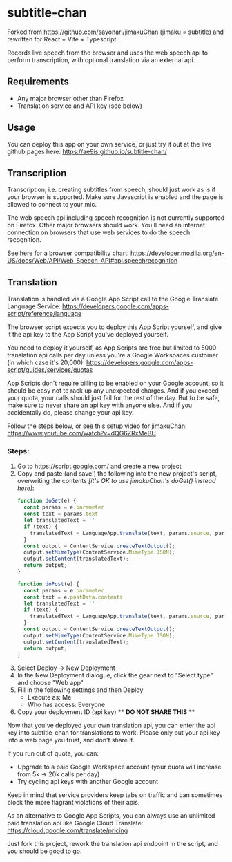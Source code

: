 # subtitle-chan

Forked from https://github.com/sayonari/jimakuChan (jimaku = subtitle) and rewritten for React + Vite + Typescript.

Records live speech from the browser and uses the web speech api to perform transcription, with optional translation via an external api.

## Requirements

* Any major browser other than Firefox
* Translation service and API key (see below)

## Usage

You can deploy this app on your own service, or just try it out at the live github pages here:
https://ae9is.github.io/subtitle-chan/

## Transcription

Transcription, i.e. creating subtitles from speech, should just work as is if your browser is supported. Make sure Javascript is enabled and the page is allowed to connect to your mic.

The web speech api including speech recognition is not currently supported on Firefox. Other major browsers should work. You'll need an internet connection on browsers that use web services to do the speech recognition.

See here for a browser compatibility chart: https://developer.mozilla.org/en-US/docs/Web/API/Web_Speech_API#api.speechrecognition

## Translation

Translation is handled via a Google App Script call to the Google Translate Language Service: https://developers.google.com/apps-script/reference/language

The browser script expects you to deploy this App Script yourself, and give it the api key to the App Script you've deployed yourself.

You need to deploy it yourself, as App Scripts are free but limited to 5000 translation api calls per day unless you're a Google Workspaces customer (in which case it's 20,000): https://developers.google.com/apps-script/guides/services/quotas

App Scripts don't require billing to be enabled on your Google account, so it should be easy not to rack up any unexpected charges. And if you exceed your quota, your calls should just fail for the rest of the day. But to be safe, make sure to never share an api key with anyone else. And if you accidentally do, please change your api key.

Follow the steps below, or see this setup video for [jimakuChan](https://github.com/sayonari/jimakuChan): https://www.youtube.com/watch?v=dQG6ZRxMeBU

### Steps:

1. Go to https://script.google.com/ and create a new project
1. Copy and paste (and save!) the following into the new project's script, overwriting the contents *[it's OK to use jimakuChan's doGet() instead here]*:
    ```js
    function doGet(e) {
      const params = e.parameter
      const text = params.text
      let translatedText = ''
      if (text) {
        translatedText = LanguageApp.translate(text, params.source, params.target);
      }
      const output = ContentService.createTextOutput();
      output.setMimeType(ContentService.MimeType.JSON);
      output.setContent(translatedText);
      return output;
    }

    function doPost(e) {
      const params = e.parameter
      const text = e.postData.contents
      let translatedText = ''
      if (text) {
        translatedText = LanguageApp.translate(text, params.source, params.target);
      }
      const output = ContentService.createTextOutput();
      output.setMimeType(ContentService.MimeType.JSON);
      output.setContent(translatedText);
      return output;
    }
    ```
1. Select Deploy &rarr; New Deployment
1. In the New Deployment dialogue, click the gear next to "Select type" and choose "Web app"
1. Fill in the following settings and then Deploy
    - Execute as: Me
    - Who has access: Everyone
1. Copy your deployment ID (api key) ** **DO NOT SHARE THIS** **

Now that you've deployed your own translation api, you can enter the api key into subtitle-chan for translations to work. Please only put your api key into a web page you trust, and don't share it.

If you run out of quota, you can:
- Upgrade to a paid Google Workspace account (your quota will increase from 5k &rarr; 20k calls per day)
- Try cycling api keys with another Google account

Keep in mind that service providers keep tabs on traffic and can sometimes block the more flagrant violations of their apis.

As an alternative to Google App Scripts, you can always use an unlimited paid translation api like Google Cloud Translate: https://cloud.google.com/translate/pricing

Just fork this project, rework the translation api endpoint in the script, and you should be good to go.
